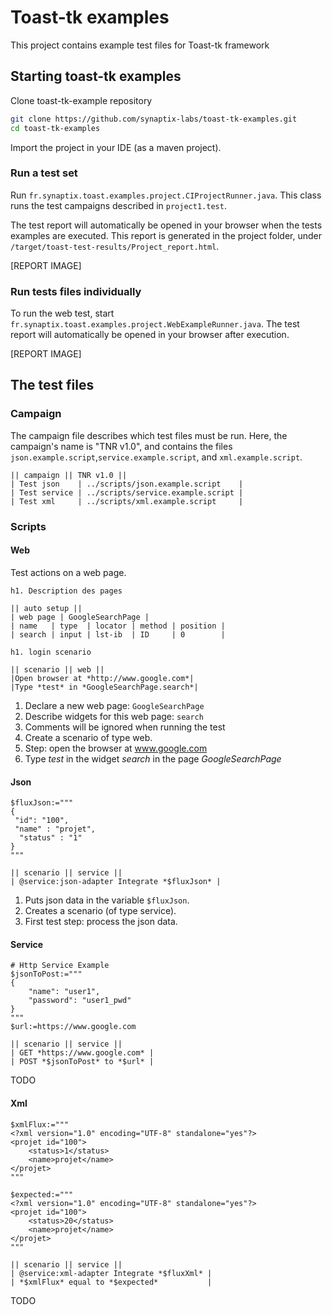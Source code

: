# Toast-tk examples

This project contains example test files for Toast-tk framework

## Starting toast-tk examples

Clone toast-tk-example repository

``` bash
git clone https://github.com/synaptix-labs/toast-tk-examples.git
cd toast-tk-examples
```

Import the project in your IDE (as a maven project).
 
### Run a test set
Run `fr.synaptix.toast.examples.project.CIProjectRunner.java`. This class runs the test campaigns described in `project1.test`.

The test report will automatically be opened in your browser when the tests examples are executed.
This report is generated in the project folder, under `/target/toast-test-results/Project_report.html`.

[REPORT IMAGE]

### Run tests files individually

To run the web test, start `fr.synaptix.toast.examples.project.WebExampleRunner.java`.
The test report will automatically be opened in your browser after execution.

[REPORT IMAGE]


## The test files
### Campaign

The campaign file describes which test files must be run.
Here, the campaign's name is "TNR v1.0", and contains the files `json.example.script`,`service.example.script`, and `xml.example.script`.

``` 
|| campaign || TNR v1.0 ||
| Test json    | ../scripts/json.example.script    |
| Test service | ../scripts/service.example.script |
| Test xml     | ../scripts/xml.example.script     |
``` 

### Scripts

#### Web

Test actions on a web page.

``` 
h1. Description des pages

|| auto setup ||
| web page | GoogleSearchPage |
| name   | type  | locator | method | position |
| search | input | lst-ib  | ID     | 0        |

h1. login scenario

|| scenario || web ||
|Open browser at *http://www.google.com*|
|Type *test* in *GoogleSearchPage.search*|
``` 

1. Declare a new web page: `GoogleSearchPage`
2. Describe widgets for this web page: `search`
3. Comments will be ignored when running the test
4. Create a scenario of type web.
5. Step: open the browser at www.google.com
6. Type *test* in the widget *search* in the page *GoogleSearchPage*

#### Json

``` 
$fluxJson:="""
{
 "id": "100",
 "name" : "projet",
  "status" : "1"
}
"""

|| scenario || service ||
| @service:json-adapter Integrate *$fluxJson* |
``` 

1. Puts json data in the variable `$fluxJson`.
2. Creates a scenario (of type service).
3. First test step: process the json data.

#### Service

``` 
# Http Service Example
$jsonToPost:="""
{
	"name": "user1",
	"password": "user1_pwd" 
}
"""
$url:=https://www.google.com

|| scenario || service ||
| GET *https://www.google.com* |
| POST *$jsonToPost* to *$url* |
``` 

TODO



#### Xml

``` 
$xmlFlux:="""
<?xml version="1.0" encoding="UTF-8" standalone="yes"?>
<projet id="100">
    <status>1</status>
    <name>projet</name>
</projet>
"""

$expected:="""
<?xml version="1.0" encoding="UTF-8" standalone="yes"?>
<projet id="100">
    <status>20</status>
    <name>projet</name>
</projet>
"""

|| scenario || service ||
| @service:xml-adapter Integrate *$fluxXml* |
| *$xmlFlux* equal to *$expected*           |
``` 

TODO